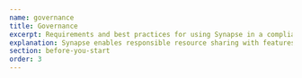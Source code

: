```yaml
---
name: governance
title: Governance
excerpt: Requirements and best practices for using Synapse in a compliant and ethical manner.
explanation: Synapse enables responsible resource sharing with features that allow data contributors to control who views data and how. Sharing Settings can be defined on any File, Folder or Project to keep data private or grant access to any number of Users, including all Synapse users, or Teams.
section: before-you-start
order: 3
---
```

